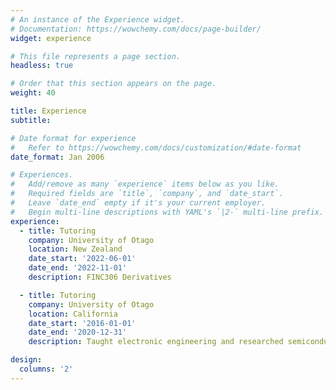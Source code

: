 ```yaml
---
# An instance of the Experience widget.
# Documentation: https://wowchemy.com/docs/page-builder/
widget: experience

# This file represents a page section.
headless: true

# Order that this section appears on the page.
weight: 40

title: Experience
subtitle:

# Date format for experience
#   Refer to https://wowchemy.com/docs/customization/#date-format
date_format: Jan 2006

# Experiences.
#   Add/remove as many `experience` items below as you like.
#   Required fields are `title`, `company`, and `date_start`.
#   Leave `date_end` empty if it's your current employer.
#   Begin multi-line descriptions with YAML's `|2-` multi-line prefix.
experience:
  - title: Tutoring
    company: University of Otago
    location: New Zealand
    date_start: '2022-06-01'
    date_end: '2022-11-01'
    description: FINC306 Derivatives

  - title: Tutoring
    company: University of Otago
    location: California
    date_start: '2016-01-01'
    date_end: '2020-12-31'
    description: Taught electronic engineering and researched semiconductor physics.

design:
  columns: '2'
---
```

<!-- - title: Tutoring
    company: University of Otago
    location: New Zealand
    date_start: '2022-06-01'
    date_end: '2022-11-31'
    description: FINC306 Derivatives

  - title: Tutoring
    company: University of Otago
    location: New Zealand
    date_start: '2021-06-01'
    date_end: '2021-11-31'
    description: FINC310 Fixed Income Security Analysis -->